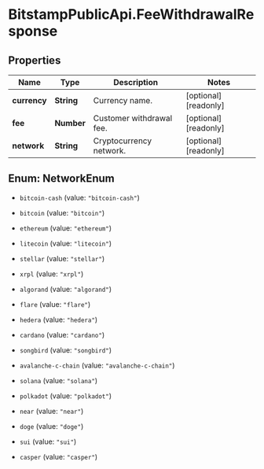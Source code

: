 # BitstampPublicApi.FeeWithdrawalResponse

## Properties

Name | Type | Description | Notes
------------ | ------------- | ------------- | -------------
**currency** | **String** | Currency name. | [optional] [readonly] 
**fee** | **Number** | Customer withdrawal fee. | [optional] [readonly] 
**network** | **String** | Cryptocurrency network. | [optional] [readonly] 



## Enum: NetworkEnum


* `bitcoin-cash` (value: `"bitcoin-cash"`)

* `bitcoin` (value: `"bitcoin"`)

* `ethereum` (value: `"ethereum"`)

* `litecoin` (value: `"litecoin"`)

* `stellar` (value: `"stellar"`)

* `xrpl` (value: `"xrpl"`)

* `algorand` (value: `"algorand"`)

* `flare` (value: `"flare"`)

* `hedera` (value: `"hedera"`)

* `cardano` (value: `"cardano"`)

* `songbird` (value: `"songbird"`)

* `avalanche-c-chain` (value: `"avalanche-c-chain"`)

* `solana` (value: `"solana"`)

* `polkadot` (value: `"polkadot"`)

* `near` (value: `"near"`)

* `doge` (value: `"doge"`)

* `sui` (value: `"sui"`)

* `casper` (value: `"casper"`)




